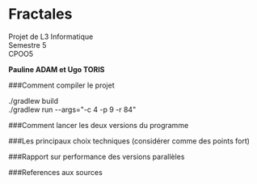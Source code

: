 # Fractales

Projet de L3 Informatique  
Semestre 5  
CPOO5

**Pauline ADAM et Ugo TORIS**

###Comment compiler le projet

./gradlew build \
./gradlew run --args="-c 4 -p 9 -r 84"

###Comment lancer les deux versions du programme

###Les principaux choix techniques (considérer comme des points fort)

###Rapport sur performance des versions parallèles

###References aux sources